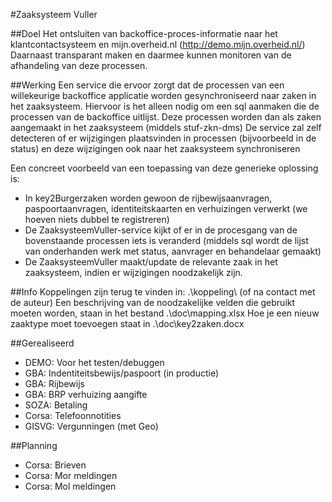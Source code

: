 #Zaaksysteem Vuller

##Doel
Het ontsluiten van backoffice-proces-informatie naar het klantcontactsysteem en mijn.overheid.nl (http://demo.mijn.overheid.nl/)
Daarnaast transparant maken en daarmee kunnen monitoren van de afhandeling van deze processen.

##Werking
Een service die ervoor zorgt dat de processen van een willekeurige backoffice applicatie worden gesynchroniseerd naar zaken in het zaaksysteem.
Hiervoor is het alleen nodig om een sql aanmaken die de processen van de backoffice uitlijst.
Deze processen worden dan als zaken aangemaakt in het zaaksysteem (middels stuf-zkn-dms)
De service zal zelf detecteren of er wijzigingen plaatsvinden in processen (bijvoorbeeld in de status) en deze wijzigingen ook naar het zaaksysteem synchroniseren

Een concreet voorbeeld van een toepassing van deze generieke oplossing is: 
- In key2Burgerzaken worden gewoon de rijbewijsaanvragen, paspoortaanvragen, identiteitskaarten en verhuizingen verwerkt (we hoeven niets dubbel te registreren)
- De ZaaksysteemVuller-service kijkt of er in de procesgang van de bovenstaande processen iets is veranderd (middels sql wordt de lijst van onderhanden werk met status, aanvrager en behandelaar gemaakt)
- De ZaaksysteemVuller maakt/update de relevante zaak in het zaaksysteem, indien er wijzigingen noodzakelijk zijn.

##Info
Koppelingen zijn terug te vinden in: .\koppeling\ (of na contact met de auteur)
Een beschrijving van de noodzakelijke velden die gebruikt moeten worden, staan in het bestand .\doc\mapping.xlsx
Hoe je een nieuw zaaktype moet toevoegen staat in .\doc\key2zaken.docx

##Gerealiseerd
- DEMO:	Voor het testen/debuggen
-	GBA: 	Indentiteitsbewijs/paspoort	(in productie)
-	GBA: 	Rijbewijs
-	GBA: 	BRP verhuizing aangifte
-	SOZA: 	Betaling
-	Corsa: 	Telefoonnotities
-	GISVG: Vergunningen (met Geo)

##Planning

-	Corsa: Brieven
-	Corsa: Mor meldingen
-	Corsa: Mol meldingen
